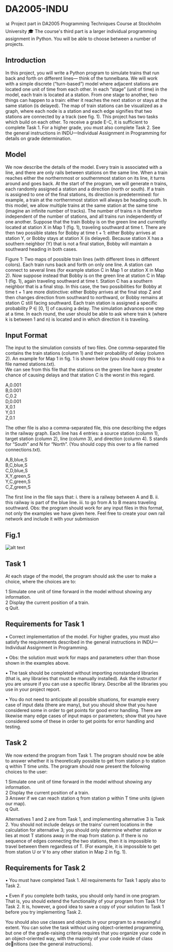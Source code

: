 # DA2005-INDU
📊 Project part in DA2005 Programming Techniques Course at Stockholm University 🎓
The course's third part is a larger individual programming assignment in Python. You will be able to choose between a number of projects.

## Introduction
In this project, you will write a Python program to simulate trains that run back and forth on different lines—
think of the tunnelbana. We will work with a simple discrete (“turn-based”) model where adjacent stations are
located one unit of time from each other. In each “stage” (unit of time) in the model, each train is located at a
station. From one stage to another, two things can happen to a train: either it reaches the next station or stays
at the same station (is delayed). The map of train stations can be visualized as a graph, where each node is a
station and each edge signifies that two stations are connected by a track (see fig. 1).
This project has two tasks which build on each other. To receive a grade E-C, it is sufficient to complete Task 1.
For a higher grade, you must also complete Task 2. See the general instructions in INDU—Individual Assignment
in Programming for details on grade determination.
## Model

We now describe the details of the model. Every train is associated with a line, and there are only rails between
stations on the same line. When a train reaches either the northernmost or southernmost station on its line, it
turns around and goes back.
At the start of the program, we will generate n trains, each randomly assigned a station and a direction (north
or south). If a train is assigned to one of the final stations, its direction is predetermined: for example, a train
at the northernmost station will always be heading south. In this model, we allow multiple trains at the same
station at the same time (imagine an infinite number of tracks). The number of trains n is therefore independent
of the number of stations, and all trains run independently of one another.
Suppose that the train Bobby is on the green line and currently located at station X in Map 1 (fig. 1), traveling
southward at time t. There are then two possible states for Bobby at time t + 1: either Bobby arrives at station Y,
or Bobby stays at station X (is delayed). Because station X has a southern neighbor (Y) that is not a final station,
Bobby will maintain a southward heading in both cases.

Figure 1: Two maps of possible train lines (with different lines in different colors). Each train runs back and
forth on only one line. A station can connect to several lines (for example station C in Map 1 or station X in
Map 2).
Now suppose instead that Bobby is on the green line at station C in Map 1 (fig. 1), again traveling southward
at time t. Station C has a southern neighbor that is a final stop. In this case, the two possibilities for Bobby at time
t + 1 are more distinctive: either Bobby arrives at the final stop Z and then changes direction from southward to
northward, or Bobby remains at station C still facing southward.
Each train station is assigned a specific probability P ∈ [0, 1] of causing a delay. The simulation advances
one step at a time. In each round, the user should be able to ask where train k (where k is between 1 and n) is
located and in which direction it is traveling.


## Input Format
The input to the simulation consists of two files. One comma-separated file contains the train stations (column 1) and their probability of delay (column 2). An example for Map 1 in fig. 1 is shown below (you should copy this to a file named stations.txt).\
We can see from this file that the stations on the green line have a greater chance of causing delays and that station C is the worst in this regard.

A,0.001\
B,0.001\
C,0.2\
D,0.001\
X,0.1\
Y,0.1\
Z,0.1

The other file is also a comma-separated file, this one describing the edges in the railway graph. Each line has 4 entries: a source station (column 1), target station (column 2), line (column 3), and direction (column 4). S stands for “South” and N for “North”. (You should copy this over to a file named connections.txt).

A,B,blue,S\
B,C,blue,S\
C,D,blue,S\
X,Y,green,S\
Y,C,green,S\
C,Z,green,S

The first line in the file says that:
i. there is a railway between A and B.
ii. this railway is part of the blue line.
iii. to go from A to B means traveling southward.
Obs: the program should work for any input files in this format, not only the examples we have given here. Feel
free to create your own rail network and include it with your submission

## Fig.1
![alt text](https://i.ibb.co/7YbMwKf/Sk-rmbild-2023-07-22-121153.jpg)

## Task 1
At each stage of the model, the program should ask the user to make a choice, where the choices are to:

1 Simulate one unit of time forward in the model without showing any information.\
2 Display the current position of a train.\
q Quit.

## Requirements for Task 1
• Correct implementation of the model. For higher grades, you must also satisfy the requirements described
in the general instructions in INDU—Individual Assignment in Programming.

• Obs: the solution must work for maps and parameters other than those shown in the examples above.

• The task should be completed without importing nonstandard libraries (that is, any libraries that must be
manually installed). Ask the instructor if you are unsure if you can use a specific library. Describe all the
libraries you use in your project report.

• You do not need to anticipate all possible situations, for example every case of input data (there are many),
but you should show that you have considered some in order to get points for good error handling. There
are likewise many edge cases of input maps or parameters; show that you have considered some of these
in order to get points for error handling and testing.

## Task 2
We now extend the program from Task 1. The program should now be able to answer whether it is theoretically
possible to get from station p to station q within T time units. The program should now present the following
choices to the user:

1 Simulate one unit of time forward in the model without showing any information.\
2 Display the current position of a train.\
3 Answer if we can reach station q from station p within T time units (given our map).\
q Quit.

Alternatives 1 and 2 are from Task 1, and implementing alternative 3 is Task 2. You should not include delays
or the trains’ current locations in the calculation for alternative 3; you should only determine whether station
w lies at most T stations away in the map from station p. If there is no sequence of edges connecting the two
stations, then it is impossible to travel between them regardless of T. (For example, it is impossible to get from
station U or V to any other station in Map 2 in fig. 1).
## Requirements for Task 2
• You must have completed Task 1. All requirements for Task 1 apply also to Task 2.

• Even if you complete both tasks, you should only hand in one program. That is, you should extend the
functionality of your program from Task 1 for Task 2. It is, however, a good idea to save a copy of your
solution to Task 1 before you try implementing Task 2.

You should also use classes and objects in your program to a meaningful extent. You can solve the task without
using object-oriented programming, but one of the grade-raising criteria requires that you organize your code
in an object-oriented way, with the majority of your code inside of class denitions (see the general instructions).
